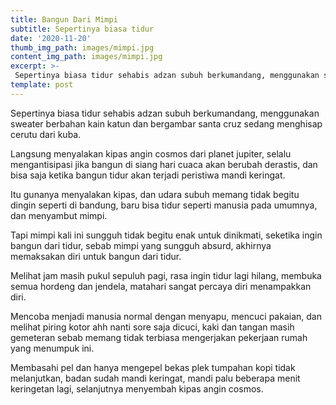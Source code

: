 ```yaml
---
title: Bangun Dari Mimpi
subtitle: Sepertinya biasa tidur
date: '2020-11-20'
thumb_img_path: images/mimpi.jpg
content_img_path: images/mimpi.jpg
excerpt: >-
 Sepertinya biasa tidur sehabis adzan subuh berkumandang, menggunakan sweater berbahan kain katun dan bergambar santa cruz sedang menghisap cerutu dari kuba. 
template: post
---
```

Sepertinya biasa tidur sehabis adzan subuh berkumandang, menggunakan sweater berbahan kain katun dan bergambar santa cruz sedang menghisap cerutu dari kuba. 

Langsung menyalakan kipas angin cosmos dari planet jupiter, selalu mengantisipasi jika bangun di siang hari cuaca akan berubah derastis, dan bisa saja ketika bangun tidur akan terjadi peristiwa mandi keringat. 

Itu gunanya menyalakan kipas, dan udara subuh memang tidak begitu dingin seperti di bandung, baru bisa tidur seperti manusia pada umumnya, dan menyambut mimpi. 

Tapi mimpi kali ini sungguh tidak begitu enak untuk dinikmati, seketika ingin bangun dari tidur, sebab mimpi yang sungguh absurd, akhirnya memaksakan diri untuk bangun dari tidur. 

Melihat jam masih pukul sepuluh pagi, rasa ingin tidur lagi hilang, membuka semua hordeng dan jendela, matahari sangat percaya diri menampakkan diri. 

Mencoba menjadi manusia normal dengan menyapu, mencuci pakaian, dan melihat piring kotor ahh nanti sore saja dicuci, kaki dan tangan masih gemeteran sebab memang tidak terbiasa mengerjakan pekerjaan rumah yang menumpuk ini. 

Membasahi pel dan hanya mengepel bekas plek tumpahan kopi tidak melanjutkan, badan sudah mandi keringat, mandi palu beberapa menit keringetan lagi, selanjutnya menyembah kipas angin cosmos.